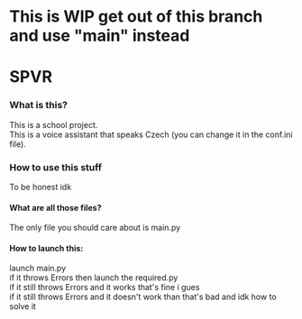 <!-- Make a new line with <br> tag -->
<h1>This is WIP get out of this branch and use "main" instead</h1>
<h1>SPVR</h1>
<h3>What is this?</h3>
This is a school project. <br>
This is a voice assistant that speaks Czech (you can change it in the conf.ini file). <br>
<h3>
How to use this stuff
</h3>
To be honest idk
<h4>What are all those files?</h4>
The only file you should care about is main.py
<h4>How to launch this:</h4>
launch main.py <br>
if it throws Errors then launch the required.py <br>
if it still throws Errors and it works that's fine i gues <br>
if it still throws Errors and it doesn't work than that's bad and idk how to solve it <br>